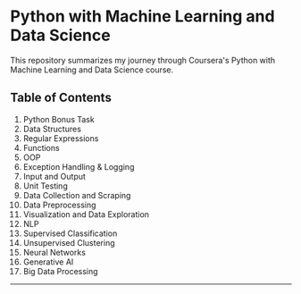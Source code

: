 # Python with Machine Learning and Data Science

This repository summarizes my journey through Coursera's Python with Machine Learning and Data Science course.

## Table of Contents

1. Python Bonus Task
2. Data Structures
3. Regular Expressions
4. Functions
5. OOP
6. Exception Handling & Logging
7. Input and Output
8. Unit Testing
9. Data Collection and Scraping
10. Data Preprocessing
11. Visualization and Data Exploration
12. NLP
13. Supervised Classification
14. Unsupervised Clustering
15. Neural Networks
16. Generative AI
17. Big Data Processing

---